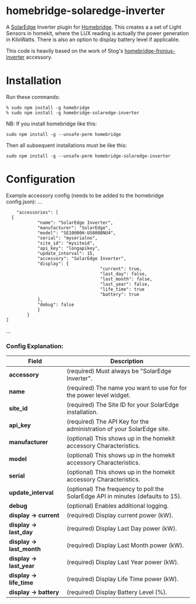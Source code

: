 # homebridge-solaredge-inverter
A [SolarEdge](https://www.solaredge.com) Inverter plugin for
[Homebridge](https://github.com/nfarina/homebridge).  This creates a a set of Light Sensors in homekit,
 where the LUX reading is actually the  power generation in KiloWatts.  There is also an option to display battery level if applicable.

This code is heavily based on the work of Stog's [homebridge-fronius-inverter](https://github.com/Stog/homebridge-fronius-inverter) accessory.

# Installation
Run these commands:

    % sudo npm install -g homebridge
    % sudo npm install -g homebridge-solaredge-inverter


NB: If you install homebridge like this:

    sudo npm install -g --unsafe-perm homebridge

Then all subsequent installations must be like this:

    sudo npm install -g --unsafe-perm homebridge-solaredge-inverter

# Configuration

Example accessory config (needs to be added to the homebridge config.json):
 ...

		"accessories": [
      {
				"name": "SolarEdge Inverter",
				"manufacturer": "SolarEdge",
				"model": "SE10000H-US000BNU4",
				"serial": "myserialno",
				"site_id": "mysiteid",
				"api_key": "longapikey",
				"update_interval": 15,
				"accessory": "SolarEdge Inverter",
				"display": {
										"current": true,
										"last_day": false,
										"last_month": false,
										"last_year": false,
										"life_time": true
										"battery": true
				},
				"debug": false
				}
			}
    ]
 ...

### Config Explanation:

Field           						| Description
----------------------------|------------
**accessory**   						| (required) Must always be "SolarEdge Inverter".
**name**										| (required) The name you want to use for for the power level widget.
**site_id**  								| (required) The Site ID for your SolarEdge installation.
**api_key**		  						| (required) The API Key for the administration of your SolarEdge site.
**manufacturer**						| (optional) This shows up in the homekit accessory Characteristics.
**model**										| (optional) This shows up in the homekit accessory Characteristics.
**serial**									| (optional) This shows up in the homekit accessory Characteristics.
**update_interval**					| (optional) The frequency to poll the SolarEdge API in minutes (defaults to 15).
**debug**										| (optional) Enables additional logging.
**display -> current**		| (required) Display current power (kW).
**display -> last_day**		| (required) Display Last Day power (kW).
**display -> last_month**	| (required) Display Last Month power (kW).
**display -> last_year**	| (required) Display Last Year power (kW).
**display -> life_time**	| (required) Display Life Time power (kW).
**display -> battery**		| (required) Display Battery Level (%).

